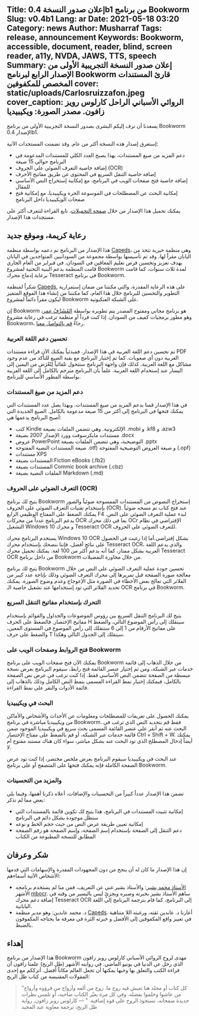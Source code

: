 Title: إعلان صدور النسخة 0.4b1 من برنامج Bookworm
Slug: v0.4b1
Lang: ar
Date: 2021-05-18 03:20
Category: news
Author: Musharraf
Tags: release, announcement
Keywords: Bookworm, accessible, document, reader, blind, screen reader, a11y, NVDA, JAWS, TTS, speech
Summary: إعلان صدور النسخة التجريبية الأولى من الإصدار الرابع لبرنامج Bookworm قارئ المستندات المخصص للمكفوفين
cover: static/uploads/Carlosruizzafon.jpeg
cover_caption: الروائي الأسباني الراحل كارلوس رويز زافون.  مصدر الصورة: ويكيبيديا
--------------------------------------

يسعدنا أن نزف إليكم البشرى بصدور النسخة التجريبية الأولى من برنامج Bookworm الإصدار 0.4b1. 

إستغرق إصدار هذه النسخة أكثر من عام. وقد تضمنت المستجدات الآتية:

* دعم المزيد من صيغ المستندات، بهذا يصبح العدد الكلي للمستندات المدعومة في البرنامج حوالي 15 صيغة
* إضافة خاصية التعرف الضوئي على الحروف (OCR)
* إضافة خاصية التنقل السريع في المحتوى عن طريق مفاتيح الأحرف
* إضافة خاصية فتح صفحات الويب في البرنامج، مع إمكانية إستخراج النص الأساسي للمقال
* إمكانية البحث عن المصطلحات في الموسوعة الحرة ويكيبيديا، مع إمكانية فتح صفحات الويكيبيديا داخل البرنامج

يمكنك تحميل هذا الإصدار من خلال [صفحة التحميلات](https://getbookworm.com/download/)، تابع القراءة لتتعرف أكثر على مستجدات هذا الإصدار.

## رعاية كريمة، وموقع جديد

هذا الإصدار من البرنامج تم دعمه بواسطة منظمة [Capeds](https://capeds.org)، وهي منظمة خيرية تتخذ من اليابان مقراً لها، وقد تم تأسيسها بواسطة مجموعة من السودانيين المتواجدين في اليابان بهدف تعزيز وتحسين فرص تعليم المعاقين في السودان. في فبراير من العام الجاري قامت المنظمة بدعم البنية التحتية لمشروع Bookworm لمدة ثلاث سنوات، كما قامت برعاية إدماج محرك Tesseract في برنامج Bookworm.

شكراً لمنظمة [Capeds](https://capeds.org), على هذه الرعاية المقدرة، والتي مكنتنا من ضمان إستمرارية التطوير والتحسين للبرنامج خلال هذا العام، كما مكنتنا من إنشاء هذا الموقع المتميز ليكون مقراً دائماً لمشروع Bookworm على الشبكة العنكبوتية.

إن Bookworm هو برنامج مجاني ومفتوح المصدر يتم تطويره بواسطة [المُشَرَّفْ عمر](https://twitter.com/mush42)، وهو مطور برمجيات كفيف من السودان. إذا كنت فرداً أو منظمة ترغب في رعاية مشروع Bookworm، رجاءً [قم بالتواصل معنا](https://getbookworm.com/contact-us/).

### تحسين دعم اللغة العربية

تم تحسين دعم اللغة العربية في هذا الإصدار. فمبدئياً يمكنك الآن قراءة مستندات PDF العربية دون أي صعوبات. كما تم إختبار البرنامج مع بقية الصيغ للتأكد من عدم وجود مشاكل مع اللغة العربية. كذلك فإن واجهة البرنامج ستتحول تلقائياً لِتُعْرَض من اليمين إلى اليسار عند إستخدام اللغة العربية. علماً بأن البرنامج مترجم بالكامل إلى اللغة العربية بواسطة المطور الأساسي للبرنامج.

### دعم المزيد من صيغ المستندات

في هذا الإصدار قمنا بدعم المزيد من صيغ المستندات. وبهذا يصل عدد المستندات التي يمكنك فتحها في البرنامج إلى أكثر من 15 صيغة مدعومة بالكامل. الصيغ الجديدة التي أصبح البرنامج يدعمها هي:

* كتب Kindle الإلكترونية. وهي تتضمن الملفات بصيغة .mobi و .kf8 و .azw3
* مستندات مايكرسوفت وورد الإصدار 2007 بصيغة .docx
* عروض PowerPoint التوضيحية، وهي تتضمن الملفات بصيغة .pptx
* صيغة المستندات النصية المفتوحة .otf) و صيغة العروض التوضيحية المفتوحة (.opf)
* مستندات XPS
* المستندات بصيغة Fiction eBooks (.fb2)
* المستندات بصيغة Commic book archive (.cbz)
* الملفات النصية بصيغة Markdown (.md)

### التعرف الضوئي على الحروف (OCR)

يتيح لك برنامج Bookworm إستخراج النصوص من المستندات الممسوحة ضوئياً والصور بإستخدام تقنيات التعرف الضوئي على الحروف (OCR). عند فتح كتاب تم مسحه ضوئياً يمكنك الضغط على المفتاح الوظيفي الرابع F4 لبدء عملية التعرف الضوئي على النص. يدعم البرنامج عدداً من محركات OCR بما في ذلك محرك OCr الإفتراضي في نظام التشغيل Windows 10 و محرك Tesseract OCR للتعرف الضوئي على الحروف.

يستخدم البرنامج محرك Windows 10 OCR بشكل إفتراضي.أما إذا رغبت في الحصول على نتائج أفضل، فإننا ننصحك بإستخدام محرك Tesseract OCR، والذي يدعم اللغة العربية بشكل ممتاز، كما أنه يدعم أكثر من 100 لغة. يمكنك تحميل محرك Tesseract OCR  من داخل برنامج Bookworm من خلال محاورة التفضيلات.

يتيح لك برنامج Bookworm تحسين جودة عملية التعرف الضوئي على النص من خلال معالجة صورة الصفحة قبل تمريرها إلى محرك التعرف الضوئي وذلك بإتاحة عدد كبير من الفلاتر التي تعالج بعض الأخطاء في الصورة مثل الإعوجاج وعدم وضوح الصورة. يمكنك تحديد الفلاتر التي تود إستخدامها عند تشغيل خاصية الـ OCR في برنامج Bookworm.

### التحرك بإستخدام مفاتيح التنقل السريع

يتيح لك البرنامج التنقل السريع بين رؤوس الموضوعات والجداول والقوائم بإستخدام مفاتيح الإختصار. فالضغط على الحرف H سينقلك إلى رأس الموضوع التالي، والضغط على مفاتيح الأرقام من 1 إلى 6 ستنقلك إلى رأس الموضوع في المستوى المعين، والضغط على حرف T سينقلك إلى الجدول التالي وهكذا.


### فتح الروابط وصفحات الويب على Bookworm

يمكنك الآن فتح صفحات الويب على برنامج Bookworm من خلال الذهاب إلى قائمة خدمات عبر الشبكة، ومن ثم إختيار عنصر القائمة فتح رابط، سيقوم البرنامج بعرض نسخة مبسطة من الصفحة تتضمن النص الأساسي فقط. إذا كنت ترغب في عرض نص الصفحة بالكامل، فيمكنك إختيار نمط القراءة المسمى بنمط النص الكامل وذلك بالذهاب إلى قائمة الأدوات والنقر على نمط القراءة.

### البحث في ويكيبيديا 

يمكنك الحصول على تعريفات للمصطلحات ومعلومات عن الأحداث والأشخاص والأماكن من ويكيبيديا مباشرة في برنامج Bookworm. فقط قم بتحديد النص الذي ترغب في البحث عنه ثم أنقر على عنصر القائمة المسمى بحث سريع في ويكيبيديا الموجود ضمن قائمة خدمات عبر الشبكة، أو قم بالضغط على مفتاح الإختصار  Ctrl + Shift + W. يمكنك أيضاً إدخال المصطلح الذي تود البحث عنه بشكل مباشر، سواء كان هناك مستند مفتوح أم لا.

عند البحث في ويكيبيديا سيقوم البرنامج بعرض ملخص مختصر، إذا كنت تود  عرض الصفحة الكاملة فإنه يمكنك فتحها على المتصفح أو على برنامج Bookworm.

### والمزيد من التحسينات

تضمن هذا الإصدار عدداً كبيراً من التحسينات والإضافات، أعلاه ذكرنا أهمها، وفيما يلي بعض مما لم نذكر:

* إمكانية تثبيت المستندات في البرنامج، هذا يتيح لك تكوين قائمة بالمستندات التي ستظل موجودة بشكل دائم في البرنامج
* إمكانية تعيين طريقة عرض النص من حيث حجم الخط و نوعه
 * دعم التنقل إلى الصفحة بإستخدام إسم الصفحة، وإسم الصفحة هو رقم الصفحة المطابق للنسخة المطبوعة من الكتاب
 
## شكر وعرفان

إن هذا الإصدار ما كان له أن ينجح من دون المجهودات المقدرة والإسهامات التي قدمها الأشخاص الآتية أسماءهم:

* [الأستاذ محمد بشير](http://bashir.taibat.com/): والأستاذ بشير غني عن التعريف، فمن منا لم يستخدم برنامجه الأشهر [mbocr](http://bashir.taibat.com/MbOCR.php). ساهم الأستاذ بشير بخبرته وصبره وبجزئٍ ليس باليسير من وقته في إضافة دعم محرك Tesseract OCR إلى البرنامج، كما قام بترجمة البرنامج إلى اللغة اليابانية.
* د. محمد عابدين: وهو مدير منظمة [Capeds](https://capeds.org). أعارنا د. عابدين ثقته، ورغبته اللا متناهية في  تغيير واقع المكفوفين إلى الأفضل و خبرته الثرة في معرفة ما يحتاجه المكفوفون بالضبط.

## إهداء

هذا الإصدار من برنامج Bookworm مهدى لروح الروائي الأسباني كارلوس رويز زافون الذي رحل عن الدنيا في يونيو الماضي. في روايته الأشهر (ظل الريح) علمنا زافون أن قراءة الكتب والتعلق بها وحبها يمكنها أن تجعل العالم مكاناً أفضل. أترككم مع إحدى المقولات المقتبسة من كتاب ظل الريح:

> "كل كتاب أو مجلد هنا تعيش فيه روح ما. روح من ألفه وأرواح من قرؤوه وأرواح من عاشوا وحلموا بفضله. وفي كل مرة يغيّر الكتاب صاحبه، أو تلمس نظرات جديدة صفحاته، تستحوذ الروح على قوة إضافية. ”  &mdash; كارلوس رويز زافون, رواية ظل الريح، ترجمة معاوية عبد المجيد
